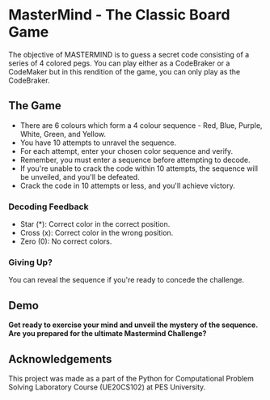 # MasterMind - The Classic Board Game
The objective of MASTERMIND is to guess a secret code consisting of a series of 4 colored pegs. You can play either as a CodeBraker or a CodeMaker but in this rendition of the game, you can only play as the CodeBraker. 

## The Game

- There are 6 colours which form a 4 colour sequence - Red, Blue, Purple, White, Green, and Yellow.
- You have 10 attempts to unravel the sequence.
- For each attempt, enter your chosen color sequence and verify.
- Remember, you must enter a sequence before attempting to decode.
- If you're unable to crack the code within 10 attempts, the sequence will be unveiled, and you'll be defeated.
- Crack the code in 10 attempts or less, and you'll achieve victory.

### Decoding Feedback
- Star (*): Correct color in the correct position.
- Cross (x): Correct color in the wrong position.
- Zero (0): No correct colors.

### Giving Up?
You can reveal the sequence if you're ready to concede the challenge.

## Demo


__Get ready to exercise your mind and unveil the mystery of the sequence. Are you prepared for the ultimate Mastermind Challenge?__

## Acknowledgements
This project was made as a part of the Python for Computational Problem Solving Laboratory Course (UE20CS102) at PES University.